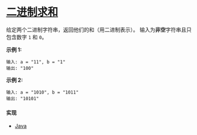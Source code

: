 # [二进制求和](https://leetcode-cn.com/problems/add-binary/description/)

给定两个二进制字符串，返回他们的和（用二进制表示）。
输入为**非空**字符串且只包含数字 `1` 和 `0`。

**示例 1:**
```
输入: a = "11", b = "1"
输出: "100"
```

**示例 2:**
```
输入: a = "1010", b = "1011"
输出: "10101"
```

#### 实现
- [Java](https://github.com/pojozhang/playground/blob/master/solutions/java/src/main/java/playground/algorithm/AddBinary.java)

